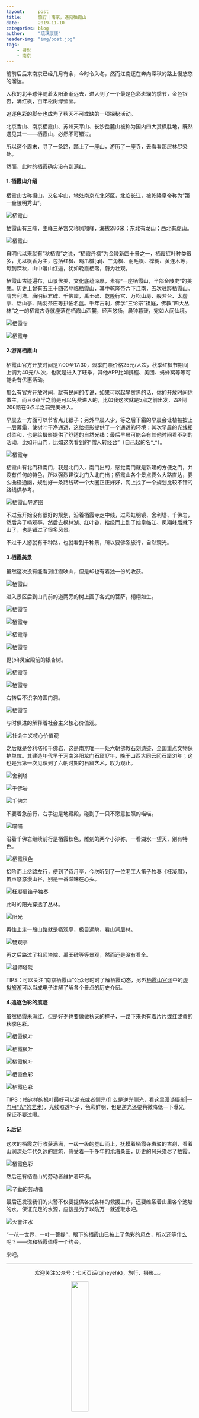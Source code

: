 ```yaml
---
layout:     post
title:      旅行｜南京，遇见栖霞山
date:       2019-11-10
categories: blog
author:     "琉璃康康"
header-img: "img/post.jpg"
tags:
    - 摄影
    - 南京
---
```


<style>
img{
  display:block;
  margin:0
  auto;
}
</style>

<meta name="referrer" content="never">

前前后后来南京已经几月有余，今时令入冬，然而江南还在奔向深秋的路上慢悠悠的溜达。

入秋的北半球伴随着太阳渐渐远去，进入到了一个最是色彩斑斓的季节，金色银杏，满红枫，百年松树绿莹莹。

追逐色彩的脚步也成为了秋天不可或缺的一项探秘活动。

北京香山、南京栖霞山、苏州天平山、长沙岳麓山被称为国内四大赏枫胜地，既然遇见其一——栖霞山，必然不可错过。

所以这个周末，寻了一条路，踏上了一座山，游历了一座寺，去看看那层林尽染处。

然而，此时的栖霞确实没有到满红。

#### 1. 栖霞山介绍

栖霞山古称摄山，又名伞山，地处南京东北郊区，北临长江，被乾隆皇帝称为“第一金陵明秀山”。

![栖霞山][1]

栖霞山有三峰，主峰三茅宫又称凤翔峰，海拔286米；东北有龙山；西北有虎山。

![栖霞山][2]

自明代以来就有“秋栖霞”之说，“栖霞丹枫”为金陵新四十景之一，栖霞红叶种类很多，尤以枫香为主，包括红枫、鸡爪槭[qì]、三角枫、羽毛枫、榉树、黄连木等，每到深秋，山中漫山红遍，犹如晚霞栖落，蔚为壮观。

栖霞山古迹遍布，山景优美，文化底蕴深厚，素有“一座栖霞山，半部金陵史”的美誉。历史上曾有五王十四帝登临栖霞山，其中乾隆帝六下江南，五次驻跸栖霞山。隋舍利塔、唐明征君碑、千佛窟，禹王碑、乾隆行宫、万松山房、般若台、太虚亭、话山亭、陆羽茶庄等拱佑名蓝。千年古刹，佛学“三论宗”祖庭，佛教“四大丛林”之一的栖霞古寺就座落在栖霞山西麓，经声悠扬，晨钟暮鼓，宛如人间仙境。

![栖霞寺][3]

![栖霞寺][4]


#### 2.游览栖霞山

栖霞山官方开放时间是7:00至17:30，淡季门票价格25元/人次，秋季红枫节期间上调为40元/人次，也就是进入了旺季，其他APP比如携程、美团、蚂蜂窝等等可能会有优惠活动。

那么有官方开放时间，就有民间的传说，如果可以起早贪黑的话，你的开放时间你做主，而且6点半之前是可以免费进入的，比如我这次就是5点之前出发，2路倒206路在6点半之前完美进入。

早晨去一方面可以节省点儿银子；另外早晨人少，等之后下霜的早晨会让植被披上一层薄霜，使树叶干净通透，这给摄影提供了一个通透的环境；其次早晨的光线相对柔和，也是给摄影提供了舒适的自然光线；最后早晨可能会有其他时间看不到的活动，比如开山门，比如这次看到的“僧人转经台”（自己起的名^_^）。

![栖霞寺][5]

栖霞山有北门和南门，我是北门入，南门出的，感觉南门就是新建的方便之门，并没有任何的特色，所以强烈建议北门入北门出；栖霞山各个景点要么大路直达，要么曲径通幽，规划好一条路线转一个大圈正正好好，网上找了一个规划比较不错的路线供参考。

![栖霞山导游图][6]

不过我开始没有很好的规划，沿着栖霞寺走中线，过彩虹明镜、舍利塔、千佛岩，然后奔了畅观亭，然后去枫林湖、红叶谷，拾级而上到了始皇临江、凤翔峰后就下山了，也是错过了很多风景。

不过千人游就有千种路，也就看到千种景，所以要佛系旅行，自然观光。

#### 3.栖霞美景

虽然这次没有能看到红霞映山，但是却也有着独一份的收获。

![栖霞山][7]

进入景区后到山门前的道两旁的树上画了各式的菩萨，栩栩如生。

![栖霞寺][8]

![栖霞寺][9]

![栖霞寺][10]

![栖霞寺][11]

毘(pí)灵宝殿前的银杏树。

![栖霞寺][12]

![栖霞寺][13]

右转后不识字的圆门洞。

![栖霞寺][14]

与时俱进的解释着社会主义核心价值观。

![社会主义核心价值观][15]

之后就是舍利塔和千佛岩，这是南京唯一一处六朝佛教石刻遗迹，全国重点文物保护单位。其建造年代早于河南洛阳龙门石窟17年，晚于山西大同云冈石窟31年；这也是我第一次见识到了六朝时期的石窟艺术，叹为观止。

![舍利塔][16]

![千佛岩][17]

![千佛岩][18]

不要着急前行，右手边是地藏殿，碰到了一只不愿意拍照的喵喵。

![喵喵][19]

沿着千佛岩继续前行是栖霞秋色，雕刻的两个小沙弥，一看湖水一望天，别有特色。

![栖霞秋色][20]

拾阶而上岔路左行，便到了待月亭，今次听到了一位老工人笛子独奏《枉凝眉》，笛声悠悠漫山谷，别是一番滋味在心头。

![枉凝眉笛子独奏][21]

此时的阳光穿透了丛林。

![阳光][22]

再往上走一段山路就是畅观亭，极目远眺，看山涧层林。

![畅观亭][23]

再之后路过了祖师塔院、禹王碑等等景观，然而还是没有看全。

![祖师塔院][24]

TIPS：可以关注“南京栖霞山”公众号时时了解栖霞动态，另外[栖霞山官网](http://www.njqxs.net/)中的[虚拟旅游](http://tour.quanjingke.com/ramble/ramble/qixiashan/tour1.html)可以当成电子讲解了解各个景点的历史介绍。

#### 4.追逐色彩的痕迹

虽然栖霞未满红，但是好歹也要做做秋天的样子，一路下来也有着片片或红或黄的秋季色彩。

![栖霞枫叶][25]

![栖霞枫叶][26]

![栖霞枫叶][27]

![栖霞色彩][28]

![栖霞色彩][29]

TIPS：​拍这样的枫叶最好可以逆光或者侧光(什么是逆光侧光，看这里[漫谈摄影|一门用“光”的艺术](https://minpukang.github.io/blog/2019/04/28/photograph-lighting/))，光线照透叶子，色彩鲜明，但是逆光还要稍微降低一下曝光，保证不要过曝。

#### 5.后记

这次的栖霞之行收获满满，一级一级的登山而上，抚摸着栖霞寺斑驳的古刹，看着山涧深处年代久远的建筑，感受着一千多年的沧海桑田，历史的风采染尽了栖霞。

![栖霞色彩][30]

然后还有栖霞山的劳动者维护着环境。

![辛勤的劳动者][31]

最后还发现我们的火警不仅要提供各式各样的救援工作，还要维系着山里各个池塘的水，保证充足的水源，应该是为了以防万一就近取水吧。

![火警注水][32]

“一花一世界，一叶一菩提”，眼下的栖霞山已披上了色彩的风衣，所以还等什么呢？——你和栖霞值得一个约会。

来吧。

------------
<p align="center">欢迎关注公众号：七禾页话(qiheyehk)，旅行、摄影。。。</p>
<img src="https://mmbiz.qpic.cn/mmbiz_jpg/QqiaFS6NT0eAaCjLpPgUZricqK7lIOO3hYEYIbjibRlYaiaTsib0reaQfQTmaibVw2QqZLibBWpCHJdg0v3V7yX8sQgWw/0?wx_fmt=jpeg" width="30%"/>

[1]:https://mmbiz.qpic.cn/mmbiz_jpg/QqiaFS6NT0eAiaMpfSYvP8rForQkiahH191WBogYKLfJFvDJqRF6p23ghZl4AcgciapDaF8OD3sMMbODzsoICZibWCA/0?wx_fmt=jpeg

[2]:https://mmbiz.qpic.cn/mmbiz_jpg/QqiaFS6NT0eAiaMpfSYvP8rForQkiahH191GIOiaNn2KRtWlj07GRvMef6aQyCkxaHvaIM2GMCl5kkOChiaNANhADNg/0?wx_fmt=jpeg

[3]:https://mmbiz.qpic.cn/mmbiz_jpg/QqiaFS6NT0eAiaMpfSYvP8rForQkiahH191bRQZRYLrNp71Hujw3uSVV2CUdLQib4m4icEzMUcJibKD0x6AWkD2tJ4Ww/0?wx_fmt=jpeg

[4]:https://mmbiz.qpic.cn/mmbiz_jpg/QqiaFS6NT0eAiaMpfSYvP8rForQkiahH191TssRYia2vtl99J81hickfibFAAqRXrjorzxdhzAt3xd1PCWjO8dQI5rgg/0?wx_fmt=jpeg

[5]:https://mmbiz.qpic.cn/mmbiz_jpg/QqiaFS6NT0eAiaMpfSYvP8rForQkiahH191xRfLHtqcBibOPiboRL5yia5gf3ykvfIf0KyqTKTic7mR0vwGdlc6LqTMlw/0?wx_fmt=jpeg

[6]:https://mmbiz.qpic.cn/mmbiz_jpg/QqiaFS6NT0eAiaMpfSYvP8rForQkiahH191b4hCTKMam0S1mGiaUia2IGb6MXdak1uCT3Vdh5ibbUTgE63wXrsevbcCA/0?wx_fmt=jpeg

[7]:https://mmbiz.qpic.cn/mmbiz_jpg/QqiaFS6NT0eAiaMpfSYvP8rForQkiahH191Ps6bKbDqmT6LCuz1xzF504ib0V0KPqXN5SMP5vKyaYmxfehUyvWEqSA/0?wx_fmt=jpeg

[8]:https://mmbiz.qpic.cn/mmbiz_jpg/QqiaFS6NT0eAiaMpfSYvP8rForQkiahH191uknibocOfYvhfWAnUrRWNlEDTnMDOV76Cpm3G9GiaElylYibcUOlGMpcQ/0?wx_fmt=jpeg

[9]:https://mmbiz.qpic.cn/mmbiz_jpg/QqiaFS6NT0eAiaMpfSYvP8rForQkiahH1912YEoNCL3f7cOaKOWPhtOzk18SW8PDIloibPDGpb86eqC2a7TyAnGkPQ/0?wx_fmt=jpeg

[10]:https://mmbiz.qpic.cn/mmbiz_jpg/QqiaFS6NT0eAiaMpfSYvP8rForQkiahH191JEEx9m5Ie0tzSPtNZAbxRvEElicf2QHoXrZ7IpW3ptf2GoupVHs12JQ/0?wx_fmt=jpeg

[11]:https://mmbiz.qpic.cn/mmbiz_jpg/QqiaFS6NT0eAiaMpfSYvP8rForQkiahH191XibicTOrTwXEYFOkhLuF1vsUHib80hTO6c50iaachDPGxRt9Z6fXFDcC1w/0?wx_fmt=jpeg

[12]:https://mmbiz.qpic.cn/mmbiz_jpg/QqiaFS6NT0eAiaMpfSYvP8rForQkiahH1913VibEwvhoUbj7WFJvGnARf3DOIHSdicMCvUAnW5NADFp0icQSwFVPAwjg/0?wx_fmt=jpeg

[13]:https://mmbiz.qpic.cn/mmbiz_jpg/QqiaFS6NT0eAiaMpfSYvP8rForQkiahH191k7icyJfGicCKm3VuOoTzUibHQjINX4WfeTTPGaBic5RmoCYk66k01ib6G9A/0?wx_fmt=jpeg

[14]:https://mmbiz.qpic.cn/mmbiz_jpg/QqiaFS6NT0eAiaMpfSYvP8rForQkiahH191CYc8hvhzyCO37e1rib51fHKDqQAV0fn3ichWXKj157RhEHyAGuC2bwRA/0?wx_fmt=jpeg

[15]:https://mmbiz.qpic.cn/mmbiz_jpg/QqiaFS6NT0eAiaMpfSYvP8rForQkiahH19152qPYwfabRSKXIefa8DS3RmpqLtYaBsdmVAjRu6COmFftIA76hnyHA/0?wx_fmt=jpeg

[16]:https://mmbiz.qpic.cn/mmbiz_jpg/QqiaFS6NT0eAiaMpfSYvP8rForQkiahH1914laTicTNcGeBbcJ6vWUjFLe6fZYnWo8M6R3Lf0ibVIpkLiaiaZjvbluBYQ/0?wx_fmt=jpeg

[17]:https://mmbiz.qpic.cn/mmbiz_jpg/QqiaFS6NT0eAiaMpfSYvP8rForQkiahH1915zU9B1mWc5iby2PZH1WwLD3iaKAfIun9POicdnNib22sptk3LnOKp5Ksew/0?wx_fmt=jpeg

[18]:https://mmbiz.qpic.cn/mmbiz_jpg/QqiaFS6NT0eAiaMpfSYvP8rForQkiahH191krwDibHxTU59N0xrEaLibmbLdalJTedYURNOG2icbjvU44Iq1xMWAyN6A/0?wx_fmt=jpeg

[19]:https://mmbiz.qpic.cn/mmbiz_jpg/QqiaFS6NT0eAiaMpfSYvP8rForQkiahH191taBicn2FlRiau6Pruibq1GABMUEcGlVh4q40Un5LgrgTPZUicPgjNCEtKA/0?wx_fmt=jpeg

[20]:https://mmbiz.qpic.cn/mmbiz_jpg/QqiaFS6NT0eAiaMpfSYvP8rForQkiahH191F4VibuD2TJOYycjTOhXwxwnzYUlnThZYD52mibIwohVhibGGpVZm3uumQ/0?wx_fmt=jpeg

[21]:https://mmbiz.qpic.cn/mmbiz_jpg/QqiaFS6NT0eAiaMpfSYvP8rForQkiahH191CMSY3YhFicM4mB54bgyxQYqGc7lxX02XzgOBpdBVibv4Sfy0jKlyLaPQ/0?wx_fmt=jpeg

[22]:https://mmbiz.qpic.cn/mmbiz_jpg/QqiaFS6NT0eAiaMpfSYvP8rForQkiahH1917MDWPI0v3oTDkML1uMz7396FBfgDBaLstarelDOInT48ya5V11wn9Q/0?wx_fmt=jpeg

[23]:https://mmbiz.qpic.cn/mmbiz_jpg/QqiaFS6NT0eAiaMpfSYvP8rForQkiahH191PicbJCEPJ4Iupdjpj9rCAZUrFVA1XmEs5EQGqA1Bng5bPlYF9PklMtw/0?wx_fmt=jpeg

[24]:https://mmbiz.qpic.cn/mmbiz_jpg/QqiaFS6NT0eAiaMpfSYvP8rForQkiahH191MDHyUicwAolepr7LFDCv1RWibvia9zlkL2HN55DLZv9q7g2icrenQ2agiaA/0?wx_fmt=jpeg

[25]:https://mmbiz.qpic.cn/mmbiz_jpg/QqiaFS6NT0eAiaMpfSYvP8rForQkiahH1912Ixic95QdU8yN4YF6jH2HsFuHFhibPdOUUfxkNUh01qjvTkrINozmGdg/0?wx_fmt=jpeg

[26]:https://mmbiz.qpic.cn/mmbiz_jpg/QqiaFS6NT0eAiaMpfSYvP8rForQkiahH191TtibpyqKRJ4Bj6pAYiahh2sUKpH71xYyqvISmWq09R6TYsIbzDb6modw/0?wx_fmt=jpeg

[27]:https://mmbiz.qpic.cn/mmbiz_jpg/QqiaFS6NT0eAiaMpfSYvP8rForQkiahH191j5UqFQe2UAcPHaoDqicRVuK9rE5cLPDgEyO5wuic5xoDA0he7OqBHB9A/0?wx_fmt=jpeg

[28]:https://mmbiz.qpic.cn/mmbiz_jpg/QqiaFS6NT0eAiaMpfSYvP8rForQkiahH191iaibBMQySH0gpcLRUJzaKD9ic2vlyt2knAEchPcf64Sg1RfrbKsvLd2IQ/0?wx_fmt=jpeg

[29]:https://mmbiz.qpic.cn/mmbiz_jpg/QqiaFS6NT0eAiaMpfSYvP8rForQkiahH19161SIajkfv8goIBvSib3FxKsLfpLBUwblJ7AA79XSecMBTEiboR42ZQzA/0?wx_fmt=jpeg

[30]:https://mmbiz.qpic.cn/mmbiz_jpg/QqiaFS6NT0eAiaMpfSYvP8rForQkiahH191BQ2k5og3uEVHeaiakicq0aIej5gpDVLXrhiavyNib2VWAXribRsphvqkYMg/0?wx_fmt=jpeg

[31]:https://mmbiz.qpic.cn/mmbiz_jpg/QqiaFS6NT0eAiaMpfSYvP8rForQkiahH191kkPDYHHCrsXUsRg71g0qhKlia9U1oyeO443lEVcmndrEGg3OVxQLXcA/0?wx_fmt=jpeg

[32]:https://mmbiz.qpic.cn/mmbiz_jpg/QqiaFS6NT0eAiaMpfSYvP8rForQkiahH191GT4ck1zCZdYqhFQuAeK040ibI8uBF02XNYpTC6XiazTDwyxOSSPMXOhA/0?wx_fmt=jpeg

